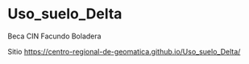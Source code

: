 # Uso_suelo_Delta
Beca CIN Facundo Boladera

Sitio https://centro-regional-de-geomatica.github.io/Uso_suelo_Delta/
